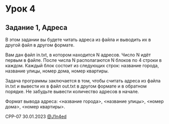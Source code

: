 # Урок 4
## Задание 1, Адреса

В этом задании вы будете читать адреса из файла и выводить их в другой файл в другом формате.

Вам дан файл in.txt, в котором находится N адресов. Число N идёт первым в файле. После числа N располагаются N блоков по 4 строки в каждом. 
Каждый блок состоит из следующих строк: название города, название улицы, номер дома, номер квартиры.

Задача программы заключается в том, чтобы считать адреса из файла in.txt и вывести их в файл out.txt в другом формате и в обратном порядке. 
Не забудьте вывести количество адресов в начале.

Формат вывода адреса: <название города>, <название улицы>, <номер дома>, <номер квартиры>.

CPP-07
30.01.2023
[@J1n4ed](https://github.com/J1n4ed)